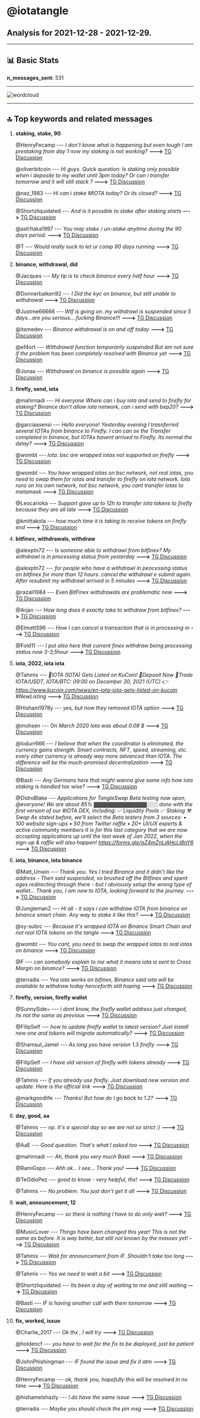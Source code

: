 # **@iotatangle**
 ## Analysis for **2021-12-28** - **2021-12-29**.

---

## 📊 **Basic Stats**

**n_messages_sent**: 531

---
![wordcloud](iotatangle_1Days_wordcloud.png)

---


## 🔝 **Top keywords and related messages**

1. **staking, stake, 90**

    @HenryFecamp --- *I don't know what is happening but even tough I am prestaking from day 1 now my staking is not working?* **--->** [TG Discussion](https://t.me/iotatangle/304480)

    @oliverbitcoin --- *Hi guys. Quick question: Is staking only possible when i deposite to my wallet until 3pm today? Or can i transfer tomorrow and it will still stack ?* **--->** [TG Discussion](https://t.me/iotatangle/303648)

    @naz_1983 --- *Hi can i stake MIOTA today? Or its closed?* **--->** [TG Discussion](https://t.me/iotatangle/303897)

    @Shortzliquidated --- *And is it possible to stake after staking starts* **--->** [TG Discussion](https://t.me/iotatangle/303288)

    @ash1taka1997 --- *You may stake / un-stake anytime during the 90 days period.* **--->** [TG Discussion](https://t.me/iotatangle/303460)

    @T --- *Would really suck to let ur comp 90 days running* **--->** [TG Discussion](https://t.me/iotatangle/304131)

2. **binance, withdrawal, did**

    @Jacques --- *My tip is to check binance every half hour* **--->** [TG Discussion](https://t.me/iotatangle/304191)

    @Donnerbalken92 --- *I Did the kyc on binance, but still unable to withdrawal* **--->** [TG Discussion](https://t.me/iotatangle/303305)

    @Justme66666 --- *Wtf is going on..my withdrawl is suspended since 5 days…are you serious….fucking Binance!!!* **--->** [TG Discussion](https://t.me/iotatangle/303940)

    @itsmedev --- *Binance withdrawal is on and off today* **--->** [TG Discussion](https://t.me/iotatangle/304151)

    @ef4ort --- *Withdrawal function temporarily suspended But am not sure if the problem has been completely resolved with Binance yet* **--->** [TG Discussion](https://t.me/iotatangle/304224)

    @Jonas --- *Withdrawal on binance is possible again* **--->** [TG Discussion](https://t.me/iotatangle/303574)

3. **firefly, send, iota**

    @mahirnadi --- *Hi everyone Where can i buy iota and send to firefly for staking? Binance don’t allow iota network, can i send with bep20?* **--->** [TG Discussion](https://t.me/iotatangle/304739)

    @garciaasensi --- *Hello everyone! Yesterday evening I trasnferred several IOTAs from binance to Firefly. I can can se the Transfer completed in binance, but IOTAs havent arrived to Firefly. Its normal the delay?* **--->** [TG Discussion](https://t.me/iotatangle/304415)

    @wombt --- *Iota. bsc are wrapped iotas not supported on firefly* **--->** [TG Discussion](https://t.me/iotatangle/303431)

    @wombt --- *You have wrapped iotas on bsc network, not real iotas, you need to swap them for iotas and transfer to firefly on iota network. Iota runs on his own network, not bsc network, you cant transfer iotas to metamask* **--->** [TG Discussion](https://t.me/iotatangle/303407)

    @Leocarioka --- *Support gave up to 12h to transfer iota tokens to firefly because they are all late* **--->** [TG Discussion](https://t.me/iotatangle/303320)

    @kmittakola --- *how much time it is taking to receive tokens on firefly end* **--->** [TG Discussion](https://t.me/iotatangle/303435)

4. **bitfinex, withdrawals, withdraw**

    @alexptn72 --- *Is someone able to withdrawl from bitfinex? My withdrawl is in processing status from yesterday* **--->** [TG Discussion](https://t.me/iotatangle/303618)

    @alexptn72 --- *for people who have a withdrawl in peocessing status on bitfinex for more than 12 hours. cancel the withdrawl e submit again. After resubmit my withdrawl arrived in 5 minutes* **--->** [TG Discussion](https://t.me/iotatangle/304025)

    @razali1984 --- *Even BitFinex withdrawals are problematic now* **--->** [TG Discussion](https://t.me/iotatangle/303649)

    @Arjan --- *How long does it exactly take to withdraw from bitfinex?* **--->** [TG Discussion](https://t.me/iotatangle/303660)

    @ElmettS96 --- *How I can cancel a transaction that is in processing m* **--->** [TG Discussion](https://t.me/iotatangle/304137)

    @Fold11 --- *I put also here that current finex withdraw being processing status now 3-3,5hour* **--->** [TG Discussion](https://t.me/iotatangle/303361)

5. **iota, 2022, iota iota**

    @Tahmis --- *💎IOTA (IOTA) Gets Listed on KuCoin! 🤑Deposit Now 🚀Trade IOTA/USDT, IOTA/BTC: 09:00 on December 30, 2021 (UTC) 👉https://www.kucoin.com/news/en-iota-iota-gets-listed-on-kucoin #NewListing* **--->** [TG Discussion](https://t.me/iotatangle/304461)

    @Hisham1978y --- *yes, but now they removed IOTA option* **--->** [TG Discussion](https://t.me/iotatangle/304156)

    @mohsen --- *On March 2020 Iota was about  0.08 $* **--->** [TG Discussion](https://t.me/iotatangle/303379)

    @lodurr666 --- *I believe that when the coordinator is eliminated, the currency gains strength. Smart contracts, NFT, speed, streaming, etc. every other currency is already way more advanced than IOTA. The difference will be the much-promised decentralization* **--->** [TG Discussion](https://t.me/iotatangle/303381)

    @Basti --- *Any Germans here that might wanna give some info how iota staking is handled tax wise?* **--->** [TG Discussion](https://t.me/iotatangle/303262)

    @DidroBlake --- *Applications for TangleSwap Beta testing now open, @everyone!  We are about 85% ▓▓▓▓▓▓▓▓▓▓▓▓▓▓░░░ done with the first version of our #IOTA DEX, including: ✅ Liquidity Pools ✅ Staking ⚒️ Swap  As stated before, we'll select the Beta testers from 3 sources: • 100 website sign-ups • 50 from Twitter raffle • 20+ UI/UX experts & active community members  It is for this last category that we are now accepting applications up until the last week of Jan 2022, when the sign-up & raffle will also happen!  https://forms.gle/gZ4mZnLjAHcLt8nY6* **--->** [TG Discussion](https://t.me/iotatangle/303878)

6. **iota, binance, iota binance**

    @Matt_Unwin --- *Thank you. Yes I tried Binance and it didn’t like the address - Then said suspended, so brushed off the Bitfinex and spent ages redirecting through there - but I obviously setup the wrong type of wallet… Thank you, I am new to IOTA, looking forward to the journey.* **--->** [TG Discussion](https://t.me/iotatangle/303839)

    @Jungleman2 --- *Hi all - it says i can withdraw IOTA from binance on binance smart chain. Any way to stake it like this?* **--->** [TG Discussion](https://t.me/iotatangle/303291)

    @sy-subrc --- *Because it's wrapped IOTA on Binance Smart Chain and not real IOTA tokens on the tangle* **--->** [TG Discussion](https://t.me/iotatangle/303271)

    @wombt --- *You cant, you need to swap the wrapped iotas to real iotas on binance* **--->** [TG Discussion](https://t.me/iotatangle/303405)

    @F --- *can somebody explain to me what it means iota is sent to Cross Margin on binance?* **--->** [TG Discussion](https://t.me/iotatangle/304536)

    @terradis --- *Yea iota works on bifinex, Binance said iota will be available to withdraw today henceforth still hoping* **--->** [TG Discussion](https://t.me/iotatangle/303480)

7. **firefly, version, firefly wallet**

    @SunnySide~ --- *i dont know, the firefly wallet address just changed, its not the same as previous* **--->** [TG Discussion](https://t.me/iotatangle/304281)

    @FilipSelf --- *how to update firefly wallet to latest version? Just install new one and tokens will migrate automatically?* **--->** [TG Discussion](https://t.me/iotatangle/303703)

    @Shamsul_Jamel --- *As long you have version 1.3 firefly* **--->** [TG Discussion](https://t.me/iotatangle/303616)

    @FilipSelf --- *I have old version of firefly with tokens already* **--->** [TG Discussion](https://t.me/iotatangle/303704)

    @Tahmis --- *If you already use firefly. Just download new version and update. Here is the official link* **--->** [TG Discussion](https://t.me/iotatangle/303705)

    @markgoodlife --- *Thanks! But how do I go back to 1.2?* **--->** [TG Discussion](https://t.me/iotatangle/303986)

8. **day, good, aa**

    @Tahmis --- *np. It's a special day so we are not so strict :)* **--->** [TG Discussion](https://t.me/iotatangle/304020)

    @AaE --- *Good question. That's what I asked too* **--->** [TG Discussion](https://t.me/iotatangle/304258)

    @mahirnadi --- *Ah, thank you very much Basti* **--->** [TG Discussion](https://t.me/iotatangle/304744)

    @RamiGspo --- *Ahh ok... I see... Thank you!* **--->** [TG Discussion](https://t.me/iotatangle/303592)

    @TeOdioPez --- *good to know - very helpful, thx!* **--->** [TG Discussion](https://t.me/iotatangle/303678)

    @Tahmis --- *No problem. You just don't get it all* **--->** [TG Discussion](https://t.me/iotatangle/303370)

9. **wait, announcement, 12**

    @HenryFecamp --- *so there is nothing I have to do only wait?* **--->** [TG Discussion](https://t.me/iotatangle/304491)

    @MusicLover --- *Things have been changed this year! This is not the same as before. It is way better, but still not known by the masses yet!* **--->** [TG Discussion](https://t.me/iotatangle/303367)

    @Tahmis --- *Wait for announcement from IF. Shouldn't take too long* **--->** [TG Discussion](https://t.me/iotatangle/304523)

    @Tahmis --- *Yes we need to wait a bit* **--->** [TG Discussion](https://t.me/iotatangle/304493)

    @Shortzliquidated --- *Its been a day of waiting to me and still waiting* **--->** [TG Discussion](https://t.me/iotatangle/303338)

    @Basti --- *IF is having another call with them tomorrow* **--->** [TG Discussion](https://t.me/iotatangle/303287)

10. **fix, worked, issue**

    @Charlie_2017 --- *Ok thx , I will try* **--->** [TG Discussion](https://t.me/iotatangle/304057)

    @holdencf --- *you have to wait for the fix to be deployed, just be patient* **--->** [TG Discussion](https://t.me/iotatangle/304607)

    @JohnPhishingman --- *IF found the issue and fix it atm* **--->** [TG Discussion](https://t.me/iotatangle/304515)

    @HenryFecamp --- *ok, thank you, hopefully this will be resolved in no time* **--->** [TG Discussion](https://t.me/iotatangle/304494)

    @hishamelshazly --- *I do have the same issue* **--->** [TG Discussion](https://t.me/iotatangle/304403)

    @terradis --- *Maybe you should check the pin msg* **--->** [TG Discussion](https://t.me/iotatangle/304233)

